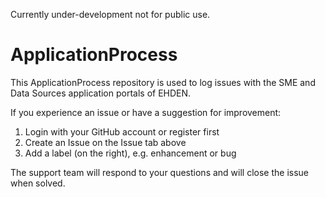 Currently under-development not for public use.

# ApplicationProcess

This ApplicationProcess repository is used to log issues with the SME and Data Sources application portals of EHDEN.

If you experience an issue or have a suggestion for improvement:

1) Login with your GitHub account or register first
2) Create an Issue on the Issue tab above
3) Add a label (on the right), e.g. enhancement or bug

The support team will respond to your questions and will close the issue when solved.


